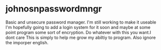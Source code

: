 # johnosnpasswordmngr
Basic and unsecure password manager. I'm still working to make it useable
I'm hopefully going to add a login system for it soon and maybe at some point program some sort of encryption.
Do whatever with this you want.I dont care
This is simply to help me grow my abiltiy to program. 
Also ignore the imporper english. 
